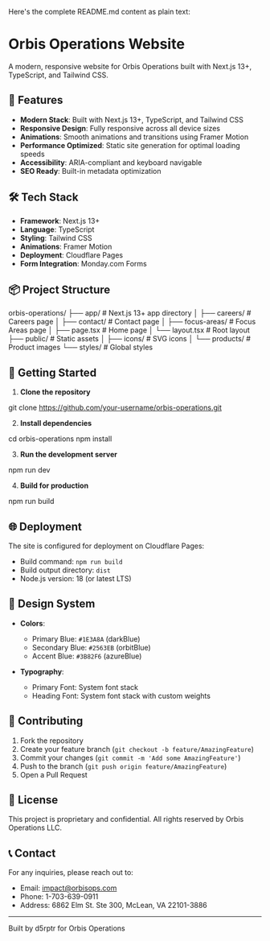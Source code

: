 Here's the complete README.md content as plain text:

# Orbis Operations Website

A modern, responsive website for Orbis Operations built with Next.js 13+, TypeScript, and Tailwind CSS.

## 🚀 Features

- **Modern Stack**: Built with Next.js 13+, TypeScript, and Tailwind CSS
- **Responsive Design**: Fully responsive across all device sizes
- **Animations**: Smooth animations and transitions using Framer Motion
- **Performance Optimized**: Static site generation for optimal loading speeds
- **Accessibility**: ARIA-compliant and keyboard navigable
- **SEO Ready**: Built-in metadata optimization

## 🛠️ Tech Stack

- **Framework**: Next.js 13+
- **Language**: TypeScript
- **Styling**: Tailwind CSS
- **Animations**: Framer Motion
- **Deployment**: Cloudflare Pages
- **Form Integration**: Monday.com Forms

## 📦 Project Structure

orbis-operations/
├── app/                    # Next.js 13+ app directory
│   ├── careers/           # Careers page
│   ├── contact/           # Contact page
│   ├── focus-areas/       # Focus Areas page
│   ├── page.tsx           # Home page
│   └── layout.tsx         # Root layout
├── public/                # Static assets
│   ├── icons/            # SVG icons
│   └── products/         # Product images
└── styles/               # Global styles

## 🚀 Getting Started

1. **Clone the repository**

git clone https://github.com/your-username/orbis-operations.git

2. **Install dependencies**

cd orbis-operations
npm install

3. **Run the development server**

npm run dev

4. **Build for production**

npm run build

## 🌐 Deployment

The site is configured for deployment on Cloudflare Pages:

- Build command: `npm run build`
- Build output directory: `dist`
- Node.js version: 18 (or latest LTS)

## 🎨 Design System

- **Colors**:
  - Primary Blue: `#1E3A8A` (darkBlue)
  - Secondary Blue: `#2563EB` (orbitBlue)
  - Accent Blue: `#3B82F6` (azureBlue)
  
- **Typography**:
  - Primary Font: System font stack
  - Heading Font: System font stack with custom weights

## 🤝 Contributing

1. Fork the repository
2. Create your feature branch (`git checkout -b feature/AmazingFeature`)
3. Commit your changes (`git commit -m 'Add some AmazingFeature'`)
4. Push to the branch (`git push origin feature/AmazingFeature`)
5. Open a Pull Request

## 📄 License

This project is proprietary and confidential. All rights reserved by Orbis Operations LLC.

## 📞 Contact

For any inquiries, please reach out to:
- Email: impact@orbisops.com
- Phone: 1-703-639-0911
- Address: 6862 Elm St. Ste 300, McLean, VA 22101-3886

---

Built by d5rptr for Orbis Operations
